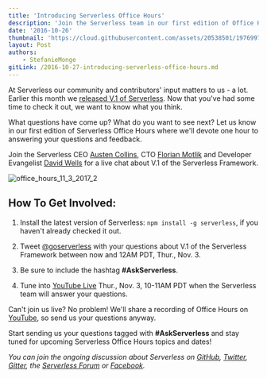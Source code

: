 ```yaml
---
title: 'Introducing Serverless Office Hours'
description: 'Join the Serverless team in our first edition of Office Hours for a live chat to answer all your questions about the latest release.'
date: '2016-10-26'
thumbnail: 'https://cloud.githubusercontent.com/assets/20538501/19769976/25c14630-9c23-11e6-9698-8cda3b8809d8.jpg'
layout: Post
authors:
    - StefanieMonge
gitLink: /2016-10-27-introducing-serverless-office-hours.md
---
```

At Serverless our community and contributors' input matters to us - a lot. Earlier this month we [released V.1 of Serverless](https://serverless.com/blog/releasing-serverless-framework-v1-and-fundraising/). Now that you've had some time to check it out, we want to know what you think.

What questions have come up? What do you want to see next? Let us know in our first edition of Serverless Office Hours where we'll devote one hour to answering your questions and feedback.

Join the Serverless CEO [Austen Collins](https://twitter.com/austencollins), CTO [Florian Motlik](https://twitter.com/flomotlik) and Developer Evangelist [David Wells](https://twitter.com/DavidWells) for a live chat about V.1 of the Serverless Framework.

![office_hours_11_3_2017_2](https://cloud.githubusercontent.com/assets/20538501/19773597/cf0dcd60-9c2f-11e6-8d9e-f1414fd3d8ea.gif)

## How To Get Involved: ##

 1. Install the latest version of Serverless: `npm install -g serverless`, if you haven't already checked it out.

 2. Tweet [@goserverless](https://twitter.com/goserverless) with your
    questions about V.1 of the Serverless Framework between now and 12AM
    PDT, Thur., Nov. 3.

 3. Be sure to include the hashtag **#AskServerless**.

 4. Tune into [YouTube Live](https://www.youtube.com/watch?v=IxVxNjEqSCM) Thur., Nov. 3, 10-11AM PDT when the
    Serverless team will answer your questions.

Can't join us live? No problem! We'll share a recording of Office Hours on [YouTube](https://www.youtube.com/channel/UCFYG383lawh9Hrs_DEKTtdg), so send us your questions anyway.

Start sending us your questions tagged with **#AskServerless** and stay tuned for upcoming Serverless Office Hours topics and dates!

*You can join the ongoing discussion about Serverless on [GitHub](https://github.com/serverless/serverless), [Twitter](https://twitter.com/goserverless), [Gitter](https://gitter.im/serverless/serverless), the [Serverless Forum](http://forum.serverless.com/) or [Facebook](https://www.facebook.com/serverless/).*
